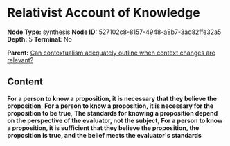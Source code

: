 # Relativist Account of Knowledge

**Node Type:** synthesis
**Node ID:** 527102c8-8157-4948-a8b7-3ad82ffe32a5
**Depth:** 5
**Terminal:** No

**Parent:** [Can contextualism adequately outline when context changes are relevant?](can-contextualism-adequately-outline-when-context-changes-are-relevant-antithesis-e1f8b33b-0669-4d0d-975e-b53057e58de3.md)

## Content

**For a person to know a proposition, it is necessary that they believe the proposition**, **For a person to know a proposition, it is necessary for the proposition to be true**, **The standards for knowing a proposition depend on the perspective of the evaluator, not the subject**, **For a person to know a proposition, it is sufficient that they believe the proposition, the proposition is true, and the belief meets the evaluator's standards**
